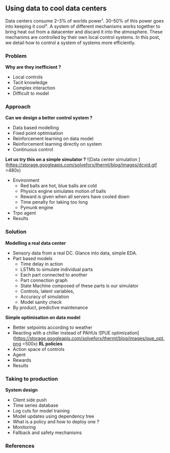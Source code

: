 
## Using data to cool data centers
Data centers consume 2–3% of worlds power¹. 30–50% of this power goes into keeping it cool². A system of different mechanisms works together to bring heat out from a datacenter and discard it into the atmosphere. These mechanims are controlled by their own local control systems. In this post, we detail how to control a system of systems more efficiently.

### Problem
**Why are they inefficient ?**
 - Local controls
 - Tacit knowledge
 - Complex interaction
 - Difficult to model

### Approach
**Can we design a better control system ?** 
 - Data based modelling
 - Fixed point optimisation 
 - Reinforcement learning on data model
 - Reinforcement learning directly on system
 - Continuous control

**Let us try this on a simple simulator ?** 
![Data center simulation ](https://storage.googleapis.com/solveforx/therml/blog/images/dcvid.gif =480x)
 - Environment
	 - Red balls are hot, blue balls are cold
	 - Physics engine simulates motion of balls
	 - Reward is given when all servers have cooled down
	 - Time penalty for taking too long
	 - Pymunk engine
 - Trpo agent
 - Results

### Solution
**Modelling a real data center**
 - Sensory data from a real DC. Glance into data, simple EDA. 
 - Part based models
	 - Time delay in action
	 - LSTMs to simulate individual parts
	 - Each part connected to another
	 - Part connection graph
	 - State Machine composed of these parts is our simulator
	 - Controls, latent variables, 
	 - Accuracy of simulation
	 - Model sanity check
 - By product, predictive maintenance 

**Simple optimisation on data model**
 - Better setpoints according to weather
 - Reacting with a chiller instead of PAHUs
![PUE optimization](https://storage.googleapis.com/solveforx/therml/blog/images/pue_opt.png =500x)
 **RL policies**
 - Action space of controls
 - Agent
 - Rewards
 - Results

### Taking to production
**System design**

 - Client side push
 - Time series database
 - Log cuts for model training
 - Model updates using dependency tree
 - What is a policy and how to deploy one ?
 - Monitoring
 - Fallback and safety mechanisms

### References

